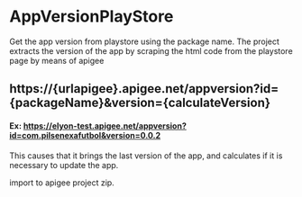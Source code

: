 # AppVersionPlayStore
Get the app version from playstore using the package name. The project extracts the version of the app by scraping the html code from the playstore page by means of apigee
## https://{urlapigee}.apigee.net/appversion?id={packageName}&version={calculateVersion}
#### Ex: https://elyon-test.apigee.net/appversion?id=com.pilsenexafutbol&version=0.0.2
This causes that it brings the last version of the app, and calculates if it is necessary to update the app.

import to apigee project zip.




